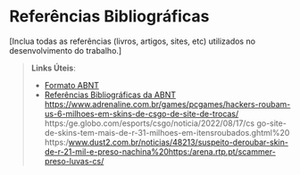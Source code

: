 # Referências Bibliográficas

[Inclua todas as referências (livros, artigos, sites, etc) utilizados no desenvolvimento do trabalho.]

> **Links Úteis**:
> - [Formato ABNT](https://www.normastecnicas.com/abnt/)
> - [Referências Bibliográficas da ABNT](https://comunidade.rockcontent.com/referencia-bibliografica-abnt/)
https://www.adrenaline.com.br/games/pcgames/hackers-roubam-us-6-milhoes-em-skins-de-csgo-de-site-de-trocas/
https:/ge.globo.com/esports/csgo/noticia/2022/08/17/cs
go-site-de-skins-tem-mais-de-r-31-milhoes-em-itensroubados.ghtml%20
https:/www.dust2.com.br/noticias/48213/suspeito-deroubar-skin-de-r-21-mil-e-preso-nachina%20https:/arena.rtp.pt/scammer-preso-luvas-cs/
